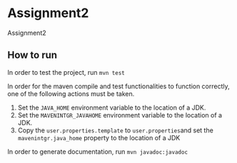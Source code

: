 # Assignment2
Assignment2

## How to run
In order to test the project, run `mvn test`

In order for the maven compile and test functionalities to function correctly, one of the following actions must be taken. 
1. Set the `JAVA_HOME` environment variable to the location of a JDK.
2. Set the `MAVENINTGR_JAVAHOME` environment variable to the location of a JDK.
3. Copy the `user.properties.template` to `user.properties`and set the `mavenintgr.java_home` property to the location of a JDK

In order to generate documentation, run `mvn javadoc:javadoc`